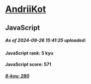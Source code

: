 # [AndriiKot](https://www.codewars.com/users/AndriiKot) 
## JavaScript
##### As of 2024-09-26 15:41:25 uploaded:
#### JavaScript rank: 5 kyu
#### JavaScript score: 571
##### [8-kyu: 280](https://github.com/AndriiKot/JavaScript__CodeWars/tree/main/kyu-8)

